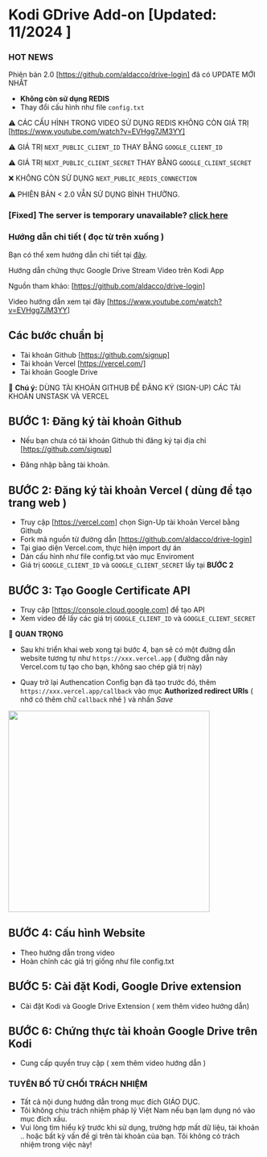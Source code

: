 # Kodi GDrive Add-on [Updated: 11/2024 ]

### HOT NEWS 

Phiên bản 2.0 [https://github.com/aldacco/drive-login] đã có UPDATE MỚI NHẤT

- **Không còn sử dụng REDIS** 
- Thay đổi cấu hình như file ``config.txt`` 

⚠️ CÁC CẤU HÌNH TRONG VIDEO SỬ DỤNG REDIS KHÔNG CÒN GIÁ TRỊ [https://www.youtube.com/watch?v=EVHgg7JM3YY]


⚠️ GIÁ TRỊ `NEXT_PUBLIC_CLIENT_ID` THAY BẰNG ``GOOGLE_CLIENT_ID``

⚠️ GIÁ TRỊ `NEXT_PUBLIC_CLIENT_SECRET` THAY BẰNG ``GOOGLE_CLIENT_SECRET``

❌ KHÔNG CÒN SỬ DỤNG `NEXT_PUBLIC_REDIS_CONNECTION`

⚠️ PHIÊN BẢN < 2.0 VẪN SỬ DỤNG BÌNH THƯỜNG.


### [Fixed] The server is temporary unavailable? [click here](https://github.com/thangnqs/kodi-gdrive/blob/master/FAQs.md)

 
### Hướng dẫn chi tiết ( đọc từ trên xuống )

Bạn có thể xem hướng dẫn chi tiết tại [đây](https://github.com/aldacco/drive-login).

Hướng dẫn chứng thực Google Drive Stream Video trên Kodi App 

Nguồn tham khảo: [https://github.com/aldacco/drive-login]

Video hướng dẫn xem tại đây [https://www.youtube.com/watch?v=EVHgg7JM3YY]

## Các bước chuẩn bị

- Tài khoản Github [https://github.com/signup]
- Tài khoản Vercel [https://vercel.com/]
- Tài khoản Google Drive

👋 **Chú ý:** DÙNG TÀI KHOẢN GITHUB ĐỂ ĐĂNG KÝ (SIGN-UP) CÁC TÀI KHOẢN UNSTASK VÀ VERCEL

## BƯỚC 1: Đăng ký tài khoản Github

- Nếu bạn chưa có tài khoản Github thì đăng ký tại địa chỉ [https://github.com/signup]

- Đăng nhập bằng tài khoản.


## BƯỚC 2: Đăng ký tài khoản Vercel ( dùng để tạo trang web )

- Truy cập [https://vercel.com] chọn Sign-Up tài khoản Vercel bằng Github
- Fork mã nguồn từ đường dẫn [https://github.com/aldacco/drive-login]
- Tại giao diện Vercel.com, thực hiện import dự án
- Dán cấu hình như file config.txt vào mục Enviroment
- Giá trị `GOOGLE_CLIENT_ID` và `GOOGLE_CLIENT_SECRET` lấy tại **BƯỚC 2**

## BƯỚC 3: Tạo Google Certificate API
- Truy cập [https://console.cloud.google.com] để tạo API
- Xem video để lấy các giá trị `GOOGLE_CLIENT_ID` và `GOOGLE_CLIENT_SECRET`

👋 **QUAN TRỌNG**

- Sau khi triển khai web xong tại bước 4, bạn sẽ có một đường dẫn website tương tự như
  `https://xxx.vercel.app` ( đường dẫn này Vercel.com tự tạo cho bạn, không sao chép giá
  trị này)

- Quay trở lại Authencation Config bạn đã tạo trước đó, thêm
  `https://xxx.vercel.app/callback` vào mục **Authorized redirect URIs** ( nhớ có thêm chữ `callback` nhé ) và nhấn _Save_

<img src="images/N3D3L4lAng.png" width="400">

## BƯỚC 4: Cấu hình Website

- Theo hướng dẫn trong video
- Hoàn chỉnh các giá trị giống như file config.txt

## BƯỚC 5: Cài đặt Kodi, Google Drive extension

- Cài đặt Kodi và Google Drive Extension ( xem thêm video hướng dẫn)

## BƯỚC 6: Chứng thực tài khoản Google Drive trên Kodi

- Cung cấp quyền truy cập ( xem thêm video hướng dẫn )


### TUYÊN BỐ TỪ CHỐI TRÁCH NHIỆM
- Tất cả nội dung hướng dẫn trong mục đích GIÁO DỤC.
- Tôi không chịu trách nhiệm pháp lý Việt Nam nếu bạn lạm dụng nó vào mục
đích xấu.
- Vui lòng tìm hiểu kỹ trước khi sử dụng, trường hợp mất dữ liệu, tài khoản .. hoặc bất kỳ vấn đề gì trên tài khoản của bạn. Tôi không có trách nhiệm trong việc này!
